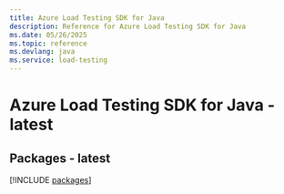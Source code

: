 ```yaml
---
title: Azure Load Testing SDK for Java
description: Reference for Azure Load Testing SDK for Java
ms.date: 05/26/2025
ms.topic: reference
ms.devlang: java
ms.service: load-testing
---
```

# Azure Load Testing SDK for Java - latest
## Packages - latest
[!INCLUDE [packages](load-testing-index.md)]